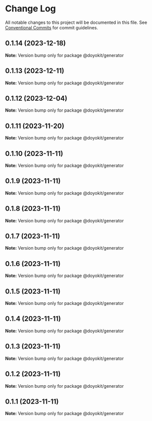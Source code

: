 # Change Log

All notable changes to this project will be documented in this file.
See [Conventional Commits](https://conventionalcommits.org) for commit guidelines.

## 0.1.14 (2023-12-18)

**Note:** Version bump only for package @doyokit/generator





## 0.1.13 (2023-12-11)

**Note:** Version bump only for package @doyokit/generator





## 0.1.12 (2023-12-04)

**Note:** Version bump only for package @doyokit/generator





## 0.1.11 (2023-11-20)

**Note:** Version bump only for package @doyokit/generator





## 0.1.10 (2023-11-11)

**Note:** Version bump only for package @doyokit/generator





## 0.1.9 (2023-11-11)

**Note:** Version bump only for package @doyokit/generator





## 0.1.8 (2023-11-11)

**Note:** Version bump only for package @doyokit/generator





## 0.1.7 (2023-11-11)

**Note:** Version bump only for package @doyokit/generator





## 0.1.6 (2023-11-11)

**Note:** Version bump only for package @doyokit/generator





## 0.1.5 (2023-11-11)

**Note:** Version bump only for package @doyokit/generator





## 0.1.4 (2023-11-11)

**Note:** Version bump only for package @doyokit/generator





## 0.1.3 (2023-11-11)

**Note:** Version bump only for package @doyokit/generator





## 0.1.2 (2023-11-11)

**Note:** Version bump only for package @doyokit/generator





## 0.1.1 (2023-11-11)

**Note:** Version bump only for package @doyokit/generator
